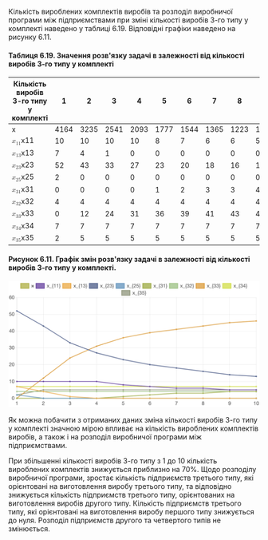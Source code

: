 Кількість вироблених комплектів виробів та розподіл виробничої програми між підприємствами при зміні кількості виробів 3-го типу у комплекті наведено у таблиці 6.19. Відповідні графіки наведено на рисунку 6.11.

#### Таблиця 6.19. Значення розв'язку задачі в залежності від кількості виробів 3-го типу у комплекті

<table>
    <thead>
        <tr>
            <th>Кількість виробів 3-го типу у комплекті</th>
            <th>1</th>
            <th>2</th>
            <th>3</th>
            <th>4</th>
            <th>5</th>
            <th>6</th>
            <th>7</th>
            <th>8</th>
            <th>9</th>
            <th>10</th>
        </tr>
    </thead>
    <tbody>
        <tr>
            <td>x</td>
            <td>4164</td>
            <td>3235</td>
            <td>2541</td>
            <td>2093</td>
            <td>1777</td>
            <td>1544</td>
            <td>1365</td>
            <td>1223</td>
            <td>1108</td>
            <td>1013</td>
        </tr>
        <tr>
            <td><span class="undefined cursor-pointer"><span><span><span class="katex"><span class="katex-mathml"><math>
                                        <semantics>
                                            <mrow>
                                                <msub>
                                                    <mi>x</mi>
                                                    <mn>11</mn>
                                                </msub>
                                            </mrow>
                                            <annotation encoding="application/x-tex">x_{11}</annotation>
                                        </semantics>
                                    </math></span><span class="katex-html" aria-hidden="true"><span class="base"><span
                                            class="strut" style="height:0.58056em;vertical-align:-0.15em;"></span><span
                                            class="mord"><span class="mord mathdefault">x</span><span
                                                class="msupsub"><span class="vlist-t vlist-t2"><span
                                                        class="vlist-r"><span class="vlist"
                                                            style="height:0.30110799999999993em;"><span
                                                                style="top:-2.5500000000000003em;margin-left:0em;margin-right:0.05em;"><span
                                                                    class="pstrut" style="height:2.7em;"></span><span
                                                                    class="sizing reset-size6 size3 mtight"><span
                                                                        class="mord mtight"><span
                                                                            class="mord mtight">1</span><span
                                                                            class="mord mtight">1</span></span></span></span></span><span
                                                            class="vlist-s">​</span></span><span class="vlist-r"><span
                                                            class="vlist"
                                                            style="height:0.15em;"><span></span></span></span></span></span></span></span></span></span></span></span></span>
            </td>
            <td>10</td>
            <td>10</td>
            <td>10</td>
            <td>10</td>
            <td>8</td>
            <td>7</td>
            <td>6</td>
            <td>6</td>
            <td>5</td>
            <td>5</td>
        </tr>
        <tr>
            <td><span class="undefined cursor-pointer"><span><span><span class="katex"><span class="katex-mathml"><math>
                                        <semantics>
                                            <mrow>
                                                <msub>
                                                    <mi>x</mi>
                                                    <mn>13</mn>
                                                </msub>
                                            </mrow>
                                            <annotation encoding="application/x-tex">x_{13}</annotation>
                                        </semantics>
                                    </math></span><span class="katex-html" aria-hidden="true"><span class="base"><span
                                            class="strut" style="height:0.58056em;vertical-align:-0.15em;"></span><span
                                            class="mord"><span class="mord mathdefault">x</span><span
                                                class="msupsub"><span class="vlist-t vlist-t2"><span
                                                        class="vlist-r"><span class="vlist"
                                                            style="height:0.30110799999999993em;"><span
                                                                style="top:-2.5500000000000003em;margin-left:0em;margin-right:0.05em;"><span
                                                                    class="pstrut" style="height:2.7em;"></span><span
                                                                    class="sizing reset-size6 size3 mtight"><span
                                                                        class="mord mtight"><span
                                                                            class="mord mtight">1</span><span
                                                                            class="mord mtight">3</span></span></span></span></span><span
                                                            class="vlist-s">​</span></span><span class="vlist-r"><span
                                                            class="vlist"
                                                            style="height:0.15em;"><span></span></span></span></span></span></span></span></span></span></span></span></span>
            </td>
            <td>7</td>
            <td>4</td>
            <td>1</td>
            <td>0</td>
            <td>0</td>
            <td>0</td>
            <td>0</td>
            <td>0</td>
            <td>0</td>
            <td>0</td>
        </tr>
        <tr>
            <td><span class="undefined cursor-pointer"><span><span><span class="katex"><span class="katex-mathml"><math>
                                        <semantics>
                                            <mrow>
                                                <msub>
                                                    <mi>x</mi>
                                                    <mn>23</mn>
                                                </msub>
                                            </mrow>
                                            <annotation encoding="application/x-tex">x_{23}</annotation>
                                        </semantics>
                                    </math></span><span class="katex-html" aria-hidden="true"><span class="base"><span
                                            class="strut" style="height:0.58056em;vertical-align:-0.15em;"></span><span
                                            class="mord"><span class="mord mathdefault">x</span><span
                                                class="msupsub"><span class="vlist-t vlist-t2"><span
                                                        class="vlist-r"><span class="vlist"
                                                            style="height:0.30110799999999993em;"><span
                                                                style="top:-2.5500000000000003em;margin-left:0em;margin-right:0.05em;"><span
                                                                    class="pstrut" style="height:2.7em;"></span><span
                                                                    class="sizing reset-size6 size3 mtight"><span
                                                                        class="mord mtight"><span
                                                                            class="mord mtight">2</span><span
                                                                            class="mord mtight">3</span></span></span></span></span><span
                                                            class="vlist-s">​</span></span><span class="vlist-r"><span
                                                            class="vlist"
                                                            style="height:0.15em;"><span></span></span></span></span></span></span></span></span></span></span></span></span>
            </td>
            <td>52</td>
            <td>43</td>
            <td>33</td>
            <td>27</td>
            <td>23</td>
            <td>20</td>
            <td>18</td>
            <td>16</td>
            <td>14</td>
            <td>13</td>
        </tr>
        <tr>
            <td><span class="undefined cursor-pointer"><span><span><span class="katex"><span class="katex-mathml"><math>
                                        <semantics>
                                            <mrow>
                                                <msub>
                                                    <mi>x</mi>
                                                    <mn>25</mn>
                                                </msub>
                                            </mrow>
                                            <annotation encoding="application/x-tex">x_{25}</annotation>
                                        </semantics>
                                    </math></span><span class="katex-html" aria-hidden="true"><span class="base"><span
                                            class="strut" style="height:0.58056em;vertical-align:-0.15em;"></span><span
                                            class="mord"><span class="mord mathdefault">x</span><span
                                                class="msupsub"><span class="vlist-t vlist-t2"><span
                                                        class="vlist-r"><span class="vlist"
                                                            style="height:0.30110799999999993em;"><span
                                                                style="top:-2.5500000000000003em;margin-left:0em;margin-right:0.05em;"><span
                                                                    class="pstrut" style="height:2.7em;"></span><span
                                                                    class="sizing reset-size6 size3 mtight"><span
                                                                        class="mord mtight"><span
                                                                            class="mord mtight">2</span><span
                                                                            class="mord mtight">5</span></span></span></span></span><span
                                                            class="vlist-s">​</span></span><span class="vlist-r"><span
                                                            class="vlist"
                                                            style="height:0.15em;"><span></span></span></span></span></span></span></span></span></span></span></span></span>
            </td>
            <td>2</td>
            <td>0</td>
            <td>0</td>
            <td>0</td>
            <td>0</td>
            <td>0</td>
            <td>0</td>
            <td>0</td>
            <td>0</td>
            <td>0</td>
        </tr>
        <tr>
            <td><span class="undefined cursor-pointer"><span><span><span class="katex"><span class="katex-mathml"><math>
                                        <semantics>
                                            <mrow>
                                                <msub>
                                                    <mi>x</mi>
                                                    <mn>31</mn>
                                                </msub>
                                            </mrow>
                                            <annotation encoding="application/x-tex">x_{31}</annotation>
                                        </semantics>
                                    </math></span><span class="katex-html" aria-hidden="true"><span class="base"><span
                                            class="strut" style="height:0.58056em;vertical-align:-0.15em;"></span><span
                                            class="mord"><span class="mord mathdefault">x</span><span
                                                class="msupsub"><span class="vlist-t vlist-t2"><span
                                                        class="vlist-r"><span class="vlist"
                                                            style="height:0.30110799999999993em;"><span
                                                                style="top:-2.5500000000000003em;margin-left:0em;margin-right:0.05em;"><span
                                                                    class="pstrut" style="height:2.7em;"></span><span
                                                                    class="sizing reset-size6 size3 mtight"><span
                                                                        class="mord mtight"><span
                                                                            class="mord mtight">3</span><span
                                                                            class="mord mtight">1</span></span></span></span></span><span
                                                            class="vlist-s">​</span></span><span class="vlist-r"><span
                                                            class="vlist"
                                                            style="height:0.15em;"><span></span></span></span></span></span></span></span></span></span></span></span></span>
            </td>
            <td>0</td>
            <td>0</td>
            <td>0</td>
            <td>0</td>
            <td>1</td>
            <td>2</td>
            <td>3</td>
            <td>3</td>
            <td>4</td>
            <td>4</td>
        </tr>
        <tr>
            <td><span class="undefined cursor-pointer"><span><span><span class="katex"><span class="katex-mathml"><math>
                                        <semantics>
                                            <mrow>
                                                <msub>
                                                    <mi>x</mi>
                                                    <mn>32</mn>
                                                </msub>
                                            </mrow>
                                            <annotation encoding="application/x-tex">x_{32}</annotation>
                                        </semantics>
                                    </math></span><span class="katex-html" aria-hidden="true"><span class="base"><span
                                            class="strut" style="height:0.58056em;vertical-align:-0.15em;"></span><span
                                            class="mord"><span class="mord mathdefault">x</span><span
                                                class="msupsub"><span class="vlist-t vlist-t2"><span
                                                        class="vlist-r"><span class="vlist"
                                                            style="height:0.30110799999999993em;"><span
                                                                style="top:-2.5500000000000003em;margin-left:0em;margin-right:0.05em;"><span
                                                                    class="pstrut" style="height:2.7em;"></span><span
                                                                    class="sizing reset-size6 size3 mtight"><span
                                                                        class="mord mtight"><span
                                                                            class="mord mtight">3</span><span
                                                                            class="mord mtight">2</span></span></span></span></span><span
                                                            class="vlist-s">​</span></span><span class="vlist-r"><span
                                                            class="vlist"
                                                            style="height:0.15em;"><span></span></span></span></span></span></span></span></span></span></span></span></span>
            </td>
            <td>4</td>
            <td>4</td>
            <td>4</td>
            <td>4</td>
            <td>4</td>
            <td>4</td>
            <td>4</td>
            <td>4</td>
            <td>4</td>
            <td>4</td>
        </tr>
        <tr>
            <td><span class="undefined cursor-pointer"><span><span><span class="katex"><span class="katex-mathml"><math>
                                        <semantics>
                                            <mrow>
                                                <msub>
                                                    <mi>x</mi>
                                                    <mn>33</mn>
                                                </msub>
                                            </mrow>
                                            <annotation encoding="application/x-tex">x_{33}</annotation>
                                        </semantics>
                                    </math></span><span class="katex-html" aria-hidden="true"><span class="base"><span
                                            class="strut" style="height:0.58056em;vertical-align:-0.15em;"></span><span
                                            class="mord"><span class="mord mathdefault">x</span><span
                                                class="msupsub"><span class="vlist-t vlist-t2"><span
                                                        class="vlist-r"><span class="vlist"
                                                            style="height:0.30110799999999993em;"><span
                                                                style="top:-2.5500000000000003em;margin-left:0em;margin-right:0.05em;"><span
                                                                    class="pstrut" style="height:2.7em;"></span><span
                                                                    class="sizing reset-size6 size3 mtight"><span
                                                                        class="mord mtight"><span
                                                                            class="mord mtight">3</span><span
                                                                            class="mord mtight">3</span></span></span></span></span><span
                                                            class="vlist-s">​</span></span><span class="vlist-r"><span
                                                            class="vlist"
                                                            style="height:0.15em;"><span></span></span></span></span></span></span></span></span></span></span></span></span>
            </td>
            <td>0</td>
            <td>12</td>
            <td>24</td>
            <td>31</td>
            <td>36</td>
            <td>39</td>
            <td>41</td>
            <td>43</td>
            <td>45</td>
            <td>46</td>
        </tr>
        <tr>
            <td><span class="undefined cursor-pointer"><span><span><span class="katex"><span class="katex-mathml"><math>
                                        <semantics>
                                            <mrow>
                                                <msub>
                                                    <mi>x</mi>
                                                    <mn>34</mn>
                                                </msub>
                                            </mrow>
                                            <annotation encoding="application/x-tex">x_{34}</annotation>
                                        </semantics>
                                    </math></span><span class="katex-html" aria-hidden="true"><span class="base"><span
                                            class="strut" style="height:0.58056em;vertical-align:-0.15em;"></span><span
                                            class="mord"><span class="mord mathdefault">x</span><span
                                                class="msupsub"><span class="vlist-t vlist-t2"><span
                                                        class="vlist-r"><span class="vlist"
                                                            style="height:0.30110799999999993em;"><span
                                                                style="top:-2.5500000000000003em;margin-left:0em;margin-right:0.05em;"><span
                                                                    class="pstrut" style="height:2.7em;"></span><span
                                                                    class="sizing reset-size6 size3 mtight"><span
                                                                        class="mord mtight"><span
                                                                            class="mord mtight">3</span><span
                                                                            class="mord mtight">4</span></span></span></span></span><span
                                                            class="vlist-s">​</span></span><span class="vlist-r"><span
                                                            class="vlist"
                                                            style="height:0.15em;"><span></span></span></span></span></span></span></span></span></span></span></span></span>
            </td>
            <td>7</td>
            <td>7</td>
            <td>7</td>
            <td>7</td>
            <td>7</td>
            <td>7</td>
            <td>7</td>
            <td>7</td>
            <td>7</td>
            <td>7</td>
        </tr>
        <tr>
            <td><span class="undefined cursor-pointer"><span><span><span class="katex"><span class="katex-mathml"><math>
                                        <semantics>
                                            <mrow>
                                                <msub>
                                                    <mi>x</mi>
                                                    <mn>35</mn>
                                                </msub>
                                            </mrow>
                                            <annotation encoding="application/x-tex">x_{35}</annotation>
                                        </semantics>
                                    </math></span><span class="katex-html" aria-hidden="true"><span class="base"><span
                                            class="strut" style="height:0.58056em;vertical-align:-0.15em;"></span><span
                                            class="mord"><span class="mord mathdefault">x</span><span
                                                class="msupsub"><span class="vlist-t vlist-t2"><span
                                                        class="vlist-r"><span class="vlist"
                                                            style="height:0.30110799999999993em;"><span
                                                                style="top:-2.5500000000000003em;margin-left:0em;margin-right:0.05em;"><span
                                                                    class="pstrut" style="height:2.7em;"></span><span
                                                                    class="sizing reset-size6 size3 mtight"><span
                                                                        class="mord mtight"><span
                                                                            class="mord mtight">3</span><span
                                                                            class="mord mtight">5</span></span></span></span></span><span
                                                            class="vlist-s">​</span></span><span class="vlist-r"><span
                                                            class="vlist"
                                                            style="height:0.15em;"><span></span></span></span></span></span></span></span></span></span></span></span></span>
            </td>
            <td>2</td>
            <td>5</td>
            <td>5</td>
            <td>5</td>
            <td>5</td>
            <td>5</td>
            <td>5</td>
            <td>5</td>
            <td>5</td>
            <td>5</td>
        </tr>
    </tbody>
</table>

#### Рисунок 6.11. Графік змін розв'язку задачі в залежності від кількості виробів 3-го типу у комплекті.

![image6-11](../../image/image6-11.png)

Як можна побачити з отриманих даних зміна кількості виробів 3-го типу у комплекті значною мірою впливає на кількість вироблених комплектів виробів, а також і на розподіл виробничої програми між підприємствами.  

При збільшенні кількості виробів 3-го типу з 1 до 10 кількість вироблених комплектів знижується приблизно на 70%. Щодо розподілу виробничої програми, зростає кількість підприємств третього типу, які орієнтовані на виготовлення виробу третього типу, та відповідно знижується кількість підприємств третього типу, орієнтованих на виготовлення виробів другого типу. Кількість підприємств третього типу, які орієнтовані на виготовлення виробу першого типу знижується до нуля. Розподіл підприємств другого та четвертого типів не змінюється.
